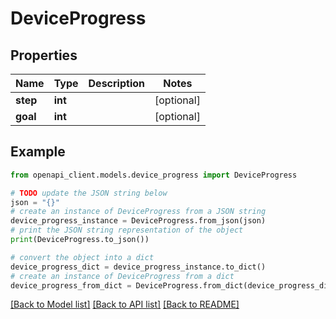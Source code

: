 # DeviceProgress


## Properties

Name | Type | Description | Notes
------------ | ------------- | ------------- | -------------
**step** | **int** |  | [optional] 
**goal** | **int** |  | [optional] 

## Example

```python
from openapi_client.models.device_progress import DeviceProgress

# TODO update the JSON string below
json = "{}"
# create an instance of DeviceProgress from a JSON string
device_progress_instance = DeviceProgress.from_json(json)
# print the JSON string representation of the object
print(DeviceProgress.to_json())

# convert the object into a dict
device_progress_dict = device_progress_instance.to_dict()
# create an instance of DeviceProgress from a dict
device_progress_from_dict = DeviceProgress.from_dict(device_progress_dict)
```
[[Back to Model list]](../README.md#documentation-for-models) [[Back to API list]](../README.md#documentation-for-api-endpoints) [[Back to README]](../README.md)


